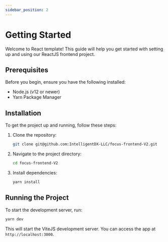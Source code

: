 ```yaml
---
sidebar_position: 2
---
```


# Getting Started

Welcome to React template! This guide will help you get started with setting up and using our ReactJS frontend project.

## Prerequisites

Before you begin, ensure you have the following installed:

- Node.js (v12 or newer)
- Yarn Package Manager

## Installation

To get the project up and running, follow these steps:

1. Clone the repository:

   ```bash
   git clone git@github.com:IntelligentDX-LLC/focus-frontend-V2.git
   ```

2. Navigate to the project directory:

   ```bash
   cd focus-frontend-V2
   ```

3. Install dependencies:

   ```bash
   yarn install
   ```

## Running the Project

To start the development server, run:

```bash
yarn dev
```

This will start the ViteJS development server. You can access the app at `http://localhost:3000`.
